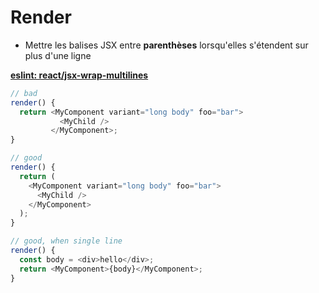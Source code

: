 # Render

- Mettre les balises JSX entre **parenthèses** lorsqu'elles s'étendent sur plus d'une ligne

**[eslint: react/jsx-wrap-multilines](https://github.com/yannickcr/eslint-plugin-react/blob/master/docs/rules/jsx-wrap-multilines.md)**

```Javascript
// bad
render() {
  return <MyComponent variant="long body" foo="bar">
           <MyChild />
         </MyComponent>;
}

// good
render() {
  return (
    <MyComponent variant="long body" foo="bar">
      <MyChild />
    </MyComponent>
  );
}

// good, when single line
render() {
  const body = <div>hello</div>;
  return <MyComponent>{body}</MyComponent>;
}
```
